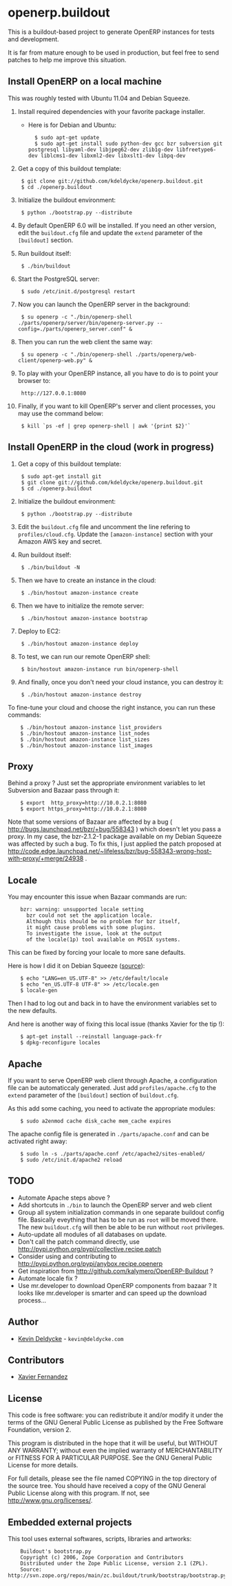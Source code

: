 openerp.buildout
================

This is a buildout-based project to generate OpenERP instances for tests and development.

It is far from mature enough to be used in production, but feel free to send patches to help me improve this situation.


Install OpenERP on a local machine
----------------------------------

This was roughly tested with Ubuntu 11.04 and Debian Squeeze.

1. Install required dependencies with your favorite package installer.

    * Here is for Debian and Ubuntu:

            $ sudo apt-get update
            $ sudo apt-get install sudo python-dev gcc bzr subversion git postgresql libyaml-dev libjpeg62-dev zlib1g-dev libfreetype6-dev liblcms1-dev libxml2-dev libxslt1-dev libpq-dev

1. Get a copy of this buildout template:

        $ git clone git://github.com/kdeldycke/openerp.buildout.git
        $ cd ./openerp.buildout

1. Initialize the buildout environment:

        $ python ./bootstrap.py --distribute

1. By default OpenERP 6.0 will be installed. If you need an other version, edit the `buildout.cfg` file and update the `extend` parameter of the `[buildout]` section.

1. Run buildout itself:

        $ ./bin/buildout

1. Start the PostgreSQL server:

        $ sudo /etc/init.d/postgresql restart

1. Now you can launch the OpenERP server in the background:

        $ su openerp -c "./bin/openerp-shell ./parts/openerp/server/bin/openerp-server.py --config=./parts/openerp_server.conf" &

1. Then you can run the web client the same way:

        $ su openerp -c "./bin/openerp-shell ./parts/openerp/web-client/openerp-web.py" &

1. To play with your OpenERP instance, all you have to do is to point your browser to:

        http://127.0.0.1:8080

1. Finally, if you want to kill OpenERP's server and client processes, you may use the command below:

        $ kill `ps -ef | grep openerp-shell | awk '{print $2}'`


Install OpenERP in the cloud (work in progress)
-----------------------------------------------

1. Get a copy of this buildout template:

        $ sudo apt-get install git
        $ git clone git://github.com/kdeldycke/openerp.buildout.git
        $ cd ./openerp.buildout

1. Initialize the buildout environment:

        $ python ./bootstrap.py --distribute

1. Edit the `buildout.cfg` file and uncomment the line refering to `profiles/cloud.cfg`. Update the `[amazon-instance]` section with your Amazon AWS key and secret.

1. Run buildout itself:

        $ ./bin/buildout -N

1. Then we have to create an instance in the cloud:

        $ ./bin/hostout amazon-instance create

1. Then we have to initialize the remote server:

        $ ./bin/hostout amazon-instance bootstrap

1. Deploy to EC2:

        $ ./bin/hostout amazon-instance deploy

1. To test, we can run our remote OpenERP shell:

        $ bin/hostout amazon-instance run bin/openerp-shell

1. And finally, once you don't need your cloud instance, you can destroy it:

        $ ./bin/hostout amazon-instance destroy

To fine-tune your cloud and choose the right instance, you can run these commands:

        $ ./bin/hostout amazon-instance list_providers
        $ ./bin/hostout amazon-instance list_nodes
        $ ./bin/hostout amazon-instance list_sizes
        $ ./bin/hostout amazon-instance list_images


Proxy
-----

Behind a proxy ? Just set the appropriate environment variables to let Subversion and Bazaar pass through it:

        $ export  http_proxy=http://10.0.2.1:8080
        $ export https_proxy=http://10.0.2.1:8080

Note that some versions of Bazaar are affected by a bug ( http://bugs.launchpad.net/bzr/+bug/558343 ) which doesn't let you pass a proxy. In my case, the bzr-2.1.2-1 package available on my Debian Squeeze was affected by such a bug. To fix this, I just applied the patch proposed at http://code.edge.launchpad.net/~lifeless/bzr/bug-558343-wrong-host-with-proxy/+merge/24938 .


Locale
------

You may encounter this issue when Bazaar commands are run:

        bzr: warning: unsupported locale setting
          bzr could not set the application locale.
          Although this should be no problem for bzr itself,
          it might cause problems with some plugins.
          To investigate the issue, look at the output
          of the locale(1p) tool available on POSIX systems.

This can be fixed by forcing your locale to more sane defaults.

Here is how I did it on Debian Squeeze ([source](http://wiki.debian.org/Locale)):

        $ echo "LANG=en_US.UTF-8" >> /etc/default/locale
        $ echo "en_US.UTF-8 UTF-8" >> /etc/locale.gen
        $ locale-gen

Then I had to log out and back in to have the environment variables set to the new defaults.

And here is another way of fixing this local issue (thanks Xavier for the tip !):

        $ apt-get install --reinstall language-pack-fr
        $ dpkg-reconfigure locales


Apache
------

If you want to serve OpenERP web client through Apache, a configuration file can be automaticcaly generated. Just add `profiles/apache.cfg` to the `extend` parameter of the `[buildout]` section of `buildout.cfg`.

As this add some caching, you need to activate the appropriate modules:

        $ sudo a2enmod cache disk_cache mem_cache expires

The apache config file is generated in `./parts/apache.conf` and can be activated right away:

        $ sudo ln -s ./parts/apache.conf /etc/apache2/sites-enabled/
        $ sudo /etc/init.d/apache2 reload


TODO
----

  * Automate Apache steps above ?
  * Add shortcuts in `./bin` to launch the OpenERP server and web client
  * Group all system initialization commands in one separate buildout config file. Basically eveything that has to be run as `root` will be moved there. The new `buildout.cfg` will then be able to be run without `root` privileges.
  * Auto-update all modules of all databases on update.
  * Don't call the patch command directly, use http://pypi.python.org/pypi/collective.recipe.patch
  * Consider using and contributing to http://pypi.python.org/pypi/anybox.recipe.openerp
  * Get inspiration from http://github.com/kalymero/OpenERP-Buildout ?
  * Automate locale fix ?
  * Use mr.developer to download OpenERP components from bazaar ? It looks like mr.developer is smarter and can speed up the download process...


Author
------

 * [Kevin Deldycke](http://kevin.deldycke.com) - `kevin@deldycke.com`


Contributors
------------

 * [Xavier Fernandez](http://twitter.com/#!/xavierfernandez)


License
-------

This code is free software: you can redistribute it and/or modify it under the
terms of the GNU General Public License as published by the Free Software
Foundation, version 2.

This program is distributed in the hope that it will be useful, but WITHOUT ANY
WARRANTY; without even the implied warranty of MERCHANTABILITY or FITNESS FOR A
PARTICULAR PURPOSE. See the GNU General Public License for more details.

For full details, please see the file named COPYING in the top directory of the
source tree. You should have received a copy of the GNU General Public License
along with this program. If not, see <http://www.gnu.org/licenses/>.


Embedded external projects
--------------------------

This tool uses external softwares, scripts, libraries and artworks:

        Buildout's bootstrap.py
        Copyright (c) 2006, Zope Corporation and Contributors
        Distributed under the Zope Public License, version 2.1 (ZPL).
        Source: http://svn.zope.org/repos/main/zc.buildout/trunk/bootstrap/bootstrap.py
